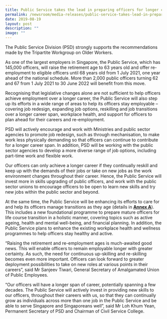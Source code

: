 ```yaml
---
title: Public Service takes the lead in preparing officers for longer career spans
permalink: /newsroom/media-releases/public-service-takes-lead-in-preparing-officers-for-longer-career-spans/
date: 2019-08-19
layout: post
description: ""
image: ""
---
```

The Public Service Division (PSD) strongly supports the recommendations made by the Tripartite Workgroup on Older Workers.  
  
As one of the largest employers in Singapore, the Public Service, which has 145,000 officers, will raise the retirement age to 63 years old and offer re-employment to eligible officers until 68 years old from 1 July 2021, one year ahead of the national schedule. More than 2,000 public officers turning 62 and 67 from 1 July 2021 to 30 June 2022 will benefit from this move.   
  
Recognising that legislative changes alone are not sufficient to help officers achieve employment over a longer career, the Public Service will also step up its efforts in a wide range of areas to help its officers stay employable – covering job redesign, expanding job options, reskilling and job transitions over a longer career span, workplace health, and support for officers to plan ahead for their careers and re-employment.   
  
PSD will actively encourage and work with Ministries and public sector agencies to promote job redesign, such as through mechanisation, to make work less physically demanding so that officers can continue to contribute for a longer career span. In addition, PSD will be working with the public sector agencies to develop a more diverse range of job options, including part-time work and flexible work.   
  
Our officers can only achieve a longer career if they continually reskill and keep up with the demands of their jobs or take on new jobs as the work environment changes throughout their career. Hence, the Public Service will invest more in skills upgrading of public officers, and work with the public sector unions to encourage officers to be open to learn new skills and try new jobs within the public sector and beyond.  
  
At the same time, the Public Service will be enhancing its efforts to care for and help its officers manage transitions as they age (details in [**Annex A**](https://www.psd.gov.sg/docs/default-source/module/annex-a---preparing-officers-for-longer-career-spans.pdf)). This includes a new foundational programme to prepare mature officers for life course transition in a holistic manner, covering topics such as active ageing, health and mental well-being, and financial planning. In addition, the Public Service plans to enhance the existing workplace health and wellness programmes to help officers stay healthy and active.   
  
“Raising the retirement and re-employment ages is much-awaited good news. This will enable officers to remain employable longer with greater certainty. As such, the need for continuous up-skilling and re-skilling becomes even more important. Officers can look forward to greater deployment possibilities to take on new roles at various points in their careers”, said Mr Sanjeev Tiwari, General Secretary of Amalgamated Union of Public Employees.  
  
“Our officers will have a longer span of career, potentially spanning a few decades. The Public Service will actively invest in providing new skills to our officers, throughout their careers with us, so that they can continually grow as individuals across more than one job in the Public Service and be able to serve Singapore and Singaporeans well”, said Mr Loh Khum Yean, Permanent Secretary of PSD and Chairman of Civil Service College.